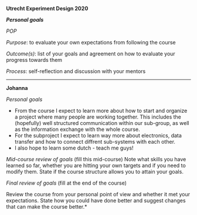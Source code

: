 **Utrecht Experiment Design 2020**

***Personal goals***

*POP*


*Purpose*: to evaluate your own expectations from following the course

*Outcome(s)*: list of your goals and agreement on how to evaluate your progress towards them

*Process*: self-reflection and discussion with your mentors
______________________________________________________________________________________________

**Johanna**

*Personal goals*

- From the course I expect to learn more about how to start and organize a project where many people are working together. This includes the (hopefully) well structured communication within our sub-group, as well as the information exchange with the whole course.
- For the subproject I expect to learn way more about electronics, data transfer and how to connect diffrent sub-systems with each other.
- I also hope to learn some dutch - teach me guys!


*Mid-course review of goals* (fill this mid-course)
Note what skills you have learned so far, whether you are hitting your own targets and if you need to modify them. State if the course structure allows you to attain your goals.

*Final review of goals* (fill at the end of the course)

Review the course from your personal point of view and whether it met your expectations. State how you could have done better and suggest changes that can make the course better.*